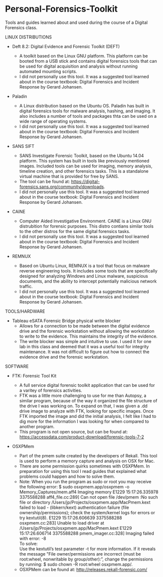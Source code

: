 # Personal-Forensics-Toolkit

Tools and guides learned about and used during the course of a Digital Forensics class.

LINUX DISTRIBUTIONS

- Deft 8.2: Digital Evidence and Forensic Toolkit (DEFT)
  - A toolkit based on the Linux GNU platform. This platform can be booted from a USB stick and contains digital forensics tools that can be used for digital acquisition and analysis without running automated mounting scripts.
  - I did not personally use this tool. It was a suggested tool learned about in the course textbook: Digital Forensics and Incident Response by Gerard Johansen.
  
- Paladin
  - A Linux distribution based on the Ubuntu OS. Paladin has built in digital forensics tools for malware analysis, hashing, and imaging. It also includes a number of tools and packages thta can be used on a wide range of operating systems. 
  - I did not personally use this tool. It was a suggested tool learned about in the course textbook: Digital Forensics and Incident Response by Gerard Johansen.
  
- SANS SIFT
  - SANS Investigate Forensic Toolkit, based on the Ubuntu 14.04 platform. This system has built in tools like previously mentioned images. Included tools can be used for imaging, memory analysis, timeline creation, and other forensics tasks. This is a standalone virtual machine that is provided for free by SANS.
  - The tool can be found at: https://digital-forensics.sans.org/community/downloads.
  - I did not personally use this tool. It was a suggested tool learned about in the course textbook: Digital Forensics and Incident Response by Gerard Johansen.
  
- CAINE
  - Computer Aided Investigative Environment. CAINE is a Linux GNU distrubition for forensic purposes. This distro contians similar tools to the other distros for the same digital forensics tasks. 
  - I did not personally use this tool. It was a suggested tool learned about in the course textbook: Digital Forensics and Incident Response by Gerard Johansen.
  
- REMNUX
  - Based on Ubuntu Linux, REMNUX is a tool that focus on malware reverse engineering tools. It includes some tools that are specifically designed for analyzing Windows and Linux malware, suspicious documents, and the ability to intercept potentially malicious network traffic. 
  - I did not personally use this tool. It was a suggested tool learned about in the course textbook: Digital Forensics and Incident Response by Gerard Johansen.

TOOLS/HARDWARE

- Tableau eSATA Forensic Bridge physical write blocker
  - Allows for a connection to be made between the digital evidence drive and the forensic workstation without allowing the workstation to write to the evidence. This maintains the integrity of the evidence.
  - The write blocker was simple and intuitive to use. I used it for one lab in this class and deemed that it was a useful tool for integrity maintenance. It was not difficult to figure out how to connect the evidence drive and the forensic workstation.

SOFTWARE

- FTK: Forensic Tool Kit
  - A full service digital forensic toolkit application that can be used for a varitey of forensics activities. 
  - FTK was a little more challenging to use for me than Autopsy, a similar program, because of the way it organized the file structure of the drive I was working on. To expand on that, I was given a .dd drive image to analyze with FTK, looking for specific images. Once FTK imported the image and did the initial analysis, I felt like I had to dig more for the information I was looking for when compared to another program. 
  - This program is not open source, but can be found at: https://accessdata.com/product-download/forensic-tools-7-2
  
- OSXPMem
  - Part of the pmem suite created by the developers of Rekall. This tool is used to perform a memory capture and analysis on OSX for Mac.
   - There are some permission quirks sometimes with OSXPMem. In preparation for using this tool I read guides that explained what problems could happen and how to solve them.
   - Note: When you run the program as sudo or root you may receive the following error: $ sudo osxpmem.app/osxpmem -o Memory_Captures/mem.aff4 Imaging memory E1229 15:17:26.335978 3375588288 aff4_file.cc:289] Can not open file /dev/pmem :No such file or directory /Users/jp/Projects/osxpmem.app/MacPmem.kext failed to load - (libkern/kext) authentication failure (file ownership/permissions); check the system/kernel logs for errors or try kextutil(8). E1229 15:17:26.606639 3375588288 osxpmem.cc:283] Unable to load driver at /Users/jp/Projects/osxpmem.app/MacPmem.kext E1229 15:17:26.606714 3375588288 pmem_imager.cc:328] Imaging failed with error: -8  
To solve:  
Use the kextutil’s test parameter -t for more information. If it reveals the message "File owner/permissions are incorrect (must be root:wheel, nonwritable by group/other):”, change the permissions by running: $ sudo chown -R root:wheel osxpmem.app/. 
   - OSXPMem can be found at: http://releases.rekall-forensic.com/
  
 
